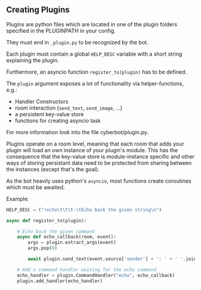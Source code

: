 **Creating Plugins**
----------------

Plugins are python files which are located in one of the plugin folders specified in the PLUGINPATH in your config.

They must end in `_plugin.py` to be recognized by the bot.

Each plugin must contain a global `HELP_DESC` variable with a short string
explaining the plugin.

Furthermore, an asyncio function `register_to(plugin)` has to be defined.


The `plugin` argument exposes a lot of functionality via helper-functions, e.g.:

- Handler Constructors
- room interaction (`send_text`, `send_image`, ...)
- a persistent key-value store
- functions for creating asyncio task


For more information look into the file cyberbot/plugin.py.

Plugins operate on a room level, meaning that each room that adds your plugin
will load an own instance of your plugin's module.
This has the consequence that the key-value store is module-instance specific
and other ways of storing persistant data need to be protected from sharing between
the instances (except that's the goal).

As the bot heavily uses python's `asyncio`, most functions create coroutines which
must be awaited.

Example:
```python
HELP_DESC = ("!echo\t\t\t-\tEcho back the given string\n")

async def register_to(plugin):

    # Echo back the given command
    async def echo_callback(room, event):
        args = plugin.extract_args(event)
        args.pop(0)

        await plugin.send_text(event.source['sender'] + ': ' + ' '.join(args))

    # Add a command handler waiting for the echo command
    echo_handler = plugin.CommandHandler("echo", echo_callback)
    plugin.add_handler(echo_handler)
```
